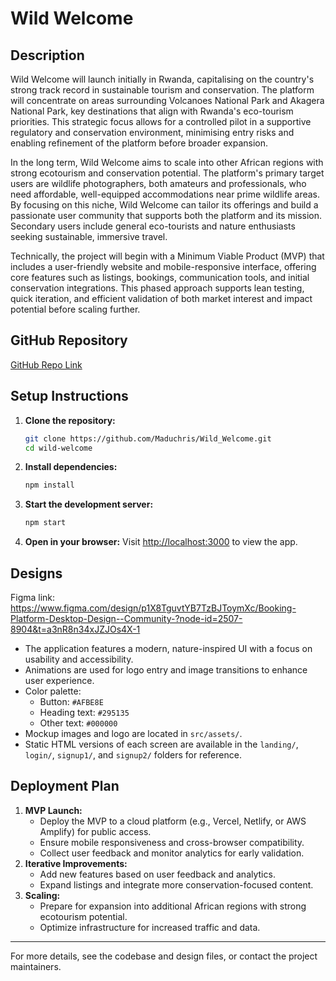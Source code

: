 # Wild Welcome

## Description
Wild Welcome will launch initially in Rwanda, capitalising on the country's strong track record in sustainable tourism and conservation. The platform will concentrate on areas surrounding Volcanoes National Park and Akagera National Park, key destinations that align with Rwanda's eco-tourism priorities. This strategic focus allows for a controlled pilot in a supportive regulatory and conservation environment, minimising entry risks and enabling refinement of the platform before broader expansion.

In the long term, Wild Welcome aims to scale into other African regions with strong ecotourism and conservation potential. The platform's primary target users are wildlife photographers, both amateurs and professionals, who need affordable, well-equipped accommodations near prime wildlife areas. By focusing on this niche, Wild Welcome can tailor its offerings and build a passionate user community that supports both the platform and its mission. Secondary users include general eco-tourists and nature enthusiasts seeking sustainable, immersive travel.

Technically, the project will begin with a Minimum Viable Product (MVP) that includes a user-friendly website and mobile-responsive interface, offering core features such as listings, bookings, communication tools, and initial conservation integrations. This phased approach supports lean testing, quick iteration, and efficient validation of both market interest and impact potential before scaling further.

## GitHub Repository
[GitHub Repo Link](https://github.com/Maduchris/Wild_Welcome.git) <!-- Replace with your actual repo URL -->

## Setup Instructions
1. **Clone the repository:**
   ```bash
   git clone https://github.com/Maduchris/Wild_Welcome.git
   cd wild-welcome
   ```
2. **Install dependencies:**
   ```bash
   npm install
   ```
3. **Start the development server:**
   ```bash
   npm start
   ```
4. **Open in your browser:**
   Visit [http://localhost:3000](http://localhost:3000) to view the app.

## Designs
Figma link: https://www.figma.com/design/p1X8TguvtYB7TzBJToymXc/Booking-Platform-Desktop-Design--Community-?node-id=2507-8904&t=a3nR8n34xJZJOs4X-1
- The application features a modern, nature-inspired UI with a focus on usability and accessibility.
- Animations are used for logo entry and image transitions to enhance user experience.
- Color palette:
  - Button: `#AFBE8E`
  - Heading text: `#295135`
  - Other text: `#000000`
- Mockup images and logo are located in `src/assets/`.
- Static HTML versions of each screen are available in the `landing/`, `login/`, `signup1/`, and `signup2/` folders for reference.

## Deployment Plan
1. **MVP Launch:**
   - Deploy the MVP to a cloud platform (e.g., Vercel, Netlify, or AWS Amplify) for public access.
   - Ensure mobile responsiveness and cross-browser compatibility.
   - Collect user feedback and monitor analytics for early validation.
2. **Iterative Improvements:**
   - Add new features based on user feedback and analytics.
   - Expand listings and integrate more conservation-focused content.
3. **Scaling:**
   - Prepare for expansion into additional African regions with strong ecotourism potential.
   - Optimize infrastructure for increased traffic and data.

---
For more details, see the codebase and design files, or contact the project maintainers.